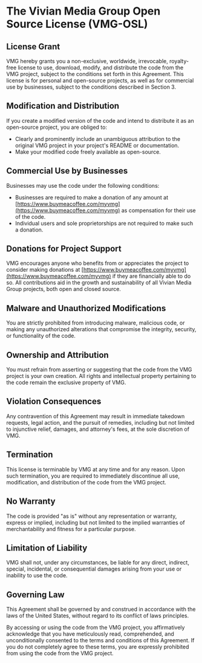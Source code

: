 # The Vivian Media Group Open Source License (VMG-OSL)

## License Grant
VMG hereby grants you a non-exclusive, worldwide, irrevocable, royalty-free license to use, download, modify, and distribute the code from the VMG project, subject to the conditions set forth in this Agreement. This license is for personal and open-source projects, as well as for commercial use by businesses, subject to the conditions described in Section 3.

## Modification and Distribution
If you create a modified version of the code and intend to distribute it as an open-source project, you are obliged to:
- Clearly and prominently include an unambiguous attribution to the original VMG project in your project's README or documentation.
- Make your modified code freely available as open-source.

## Commercial Use by Businesses
Businesses may use the code under the following conditions:
- Businesses are required to make a donation of any amount at [https://www.buymeacoffee.com/myvmg](https://www.buymeacoffee.com/myvmg) as compensation for their use of the code.
- Individual users and sole proprietorships are not required to make such a donation.

## Donations for Project Support
VMG encourages anyone who benefits from or appreciates the project to consider making donations at [https://www.buymeacoffee.com/myvmg](https://www.buymeacoffee.com/myvmg) if they are financially able to do so. All contributions aid in the growth and sustainability of all Vivian Media Group projects, both open and closed source.

## Malware and Unauthorized Modifications
You are strictly prohibited from introducing malware, malicious code, or making any unauthorized alterations that compromise the integrity, security, or functionality of the code.

## Ownership and Attribution
You must refrain from asserting or suggesting that the code from the VMG project is your own creation. All rights and intellectual property pertaining to the code remain the exclusive property of VMG.

## Violation Consequences
Any contravention of this Agreement may result in immediate takedown requests, legal action, and the pursuit of remedies, including but not limited to injunctive relief, damages, and attorney's fees, at the sole discretion of VMG.

## Termination
This license is terminable by VMG at any time and for any reason. Upon such termination, you are required to immediately discontinue all use, modification, and distribution of the code from the VMG project.

## No Warranty
The code is provided "as is" without any representation or warranty, express or implied, including but not limited to the implied warranties of merchantability and fitness for a particular purpose.

## Limitation of Liability
VMG shall not, under any circumstances, be liable for any direct, indirect, special, incidental, or consequential damages arising from your use or inability to use the code.

## Governing Law
This Agreement shall be governed by and construed in accordance with the laws of the United States, without regard to its conflict of laws principles.

By accessing or using the code from the VMG project, you affirmatively acknowledge that you have meticulously read, comprehended, and unconditionally consented to the terms and conditions of this Agreement. If you do not completely agree to these terms, you are expressly prohibited from using the code from the VMG project.
